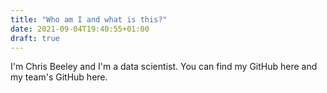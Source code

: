 ```yaml
---
title: "Who am I and what is this?"
date: 2021-09-04T19:40:55+01:00
draft: true
---
```


I'm Chris Beeley and I'm a data scientist. You can find my GitHub here and my team's GitHub here. 